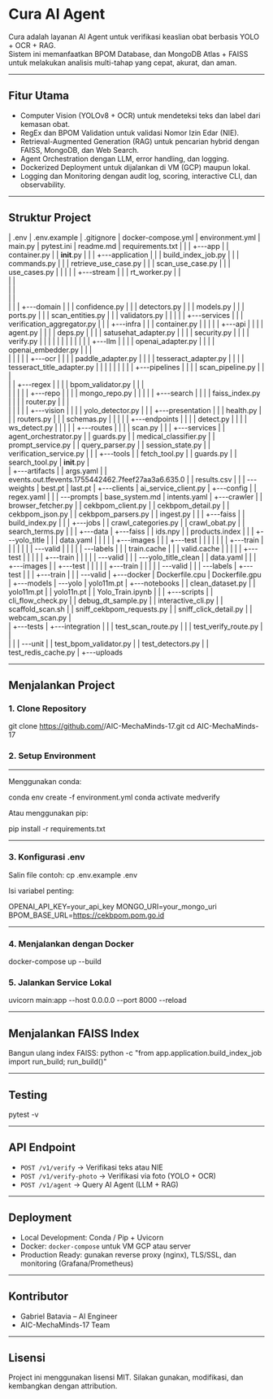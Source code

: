 # Cura AI Agent

Cura adalah layanan AI Agent untuk verifikasi keaslian obat berbasis YOLO + OCR + RAG.  
Sistem ini memanfaatkan BPOM Database, dan MongoDB Atlas + FAISS untuk melakukan analisis multi-tahap yang cepat, akurat, dan aman.  

---

## Fitur Utama
- Computer Vision (YOLOv8 + OCR) untuk mendeteksi teks dan label dari kemasan obat.  
- RegEx dan BPOM Validation untuk validasi Nomor Izin Edar (NIE).  
- Retrieval-Augmented Generation (RAG) untuk pencarian hybrid dengan FAISS, MongoDB, dan Web Search.  
- Agent Orchestration dengan LLM, error handling, dan logging.  
- Dockerized Deployment untuk dijalankan di VM (GCP) maupun lokal.  
- Logging dan Monitoring dengan audit log, scoring, interactive CLI, dan observability.  

---

## Struktur Project

|   .env
|   .env.example
|   .gitignore
|   docker-compose.yml
|   environment.yml
|   main.py
|   pytest.ini
|   readme.md
|   requirements.txt
|
|
|
+---app
|   |   container.py
|   |   __init__.py
|   |
|   +---application
|   |   |   build_index_job.py
|   |   |   commands.py
|   |   |   retrieve_use_case.py
|   |   |   scan_use_case.py
|   |   |   use_cases.py
|   |   |
|   |   +---stream
|   |       |   rt_worker.py
|   |      
|   |      
|   |             
|   |   
|   |
|   +---domain
|   |   |   confidence.py
|   |   |   detectors.py
|   |   |   models.py
|   |   |   ports.py
|   |   |   scan_entities.py
|   |   |   validators.py
|   |   |
|   |   +---services
|   |       |   verification_aggregator.py
|   |
|   +---infra
|   |   |   container.py
|   |   |
|   |   +---api
|   |   |   |   agent.py
|   |   |   |   deps.py
|   |   |   |   satusehat_adapter.py
|   |   |   |   security.py
|   |   |   |   verify.py
|   |   |   |
|   |   |
|   |   |
|   |   +---llm
|   |   |   |   openai_adapter.py
|   |   |   |   openai_embedder.py
|   |   |   
|   |   |
|   |   +---ocr
|   |   |   |   paddle_adapter.py
|   |   |   |   tesseract_adapter.py
|   |   |   |   tesseract_title_adapter.py
|   |   |   |
|   |   |
|   |   +---pipelines
|   |   |   |   scan_pipeline.py
|   |   |   
|   |   +---regex
|   |   |   |   bpom_validator.py
|   |   |   
|   |   |
|   |   +---repo
|   |   |   |   mongo_repo.py
|   |   |
|   |   +---search
|   |   |   |   faiss_index.py
|   |   |   |   router.py
|   |   |   
|   |   |
|   |   +---vision
|   |   |   |   yolo_detector.py
|   |
|   +---presentation
|   |   |   health.py
|   |   |   routers.py
|   |   |   schemas.py
|   |   |
|   |   +---endpoints
|   |   |   |   detect.py
|   |   |   |   ws_detect.py
|   |   |
|   |   +---routes
|   |   |   |   scan.py
|   |
|   +---services
|       |   agent_orchestrator.py
|       |   guards.py
|       |   medical_classifier.py
|       |   prompt_service.py
|       |   query_parser.py
|       |   session_state.py
|       |   verification_service.py
|       |
|       +---tools
|           |   fetch_tool.py
|           |   guards.py
|           |   search_tool.py
|               __init__.py
|   
|
+---artifacts
|   |   args.yaml
|   |   events.out.tfevents.1755442462.7feef27aa3a6.635.0
|   |   results.csv
|   |
|   \---weights
|           best.pt
|           last.pt
|
+---clients
|       ai_service_client.py
|
+---config
|   |   regex.yaml
|   |
|   \---prompts
|           base_system.md
|           intents.yaml
|
+---crawler
|   |   browser_fetcher.py
|   |   cekbpom_client.py
|   |   cekbpom_detail.py
|   |   cekbpom_json.py
|   |   cekbpom_parsers.py
|   |   ingest.py
|   |
|   +---faiss
|   |       build_index.py
|   |
|   +---jobs
|       |   crawl_categories.py
|       |   crawl_obat.py
|       |   search_terms.py
|       |
|
+---data
|   +---faiss
|   |       ids.npy
|   |       products.index
|   |
|   +---yolo_title
|   |   |   data.yaml
|   |   |
|   |   +---images
|   |   |   +---test
|   |   |   |
|   |   |   +---train
|   |   |   |
|   |   |   \---valid
|   |   |
|   |   \---labels
|   |       |   train.cache
|   |       |   valid.cache
|   |       |
|   |       +---test
|   |       |
|   |       +---train
|   |       |
|   |       \---valid
|   |
|   \---yolo_title_clean
|       |   data.yaml
|       |
|       +---images
|       |   +---test
|       |   |
|       |   +---train
|       |   |
|       |   \---valid
|       |
|       \---labels
|           +---test
|           |
|           +---train
|           |
|           \---valid
|
+---docker
|       Dockerfile.cpu
|       Dockerfile.gpu
|
+---models
|   \---yolo
|           yolo11m.pt
|
+---notebooks
|   |   clean_dataset.py
|   |   yolo11m.pt
|   |   yolo11n.pt
|   |   Yolo_Train.ipynb
|   |
|
+---scripts
|   |   cli_flow_check.py
|   |   debug_dt_sample.py
|   |   interactive_cli.py
|   |   scaffold_scan.sh
|   |   sniff_cekbpom_requests.py
|   |   sniff_click_detail.py
|   |   webcam_scan.py
|   
|
+---tests
|   +---integration
|   |   |   test_scan_route.py
|   |   |   test_verify_route.py
|   |    
|   |
|   \---unit
|       |   test_bpom_validator.py
|       |   test_detectors.py
|       |   test_redis_cache.py
|
+---uploads

---

## Menjalankan Project

### 1. Clone Repository

git clone https://github.com/<username>/AIC-MechaMinds-17.git
cd AIC-MechaMinds-17

### 2. Setup Environment

---

Menggunakan conda:

conda env create -f environment.yml
conda activate medverify

Atau menggunakan pip:

pip install -r requirements.txt

---

### 3. Konfigurasi .env

Salin file contoh:
cp .env.example .env

Isi variabel penting:

OPENAI_API_KEY=your_api_key
MONGO_URI=your_mongo_uri
BPOM_BASE_URL=https://cekbpom.pom.go.id

---

### 4. Menjalankan dengan Docker

docker-compose up --build

### 5. Jalankan Service Lokal

uvicorn main:app --host 0.0.0.0 --port 8000 --reload

---

## Menjalankan FAISS Index

Bangun ulang index FAISS:
python -c "from app.application.build_index_job import run_build; run_build()"

---

## Testing

pytest -v

---

## API Endpoint

* `POST /v1/verify` → Verifikasi teks atau NIE
* `POST /v1/verify-photo` → Verifikasi via foto (YOLO + OCR)
* `POST /v1/agent` → Query AI Agent (LLM + RAG)

---

## Deployment

* Local Development: Conda / Pip + Uvicorn
* Docker: `docker-compose` untuk VM GCP atau server
* Production Ready: gunakan reverse proxy (nginx), TLS/SSL, dan monitoring (Grafana/Prometheus)

---

## Kontributor

* Gabriel Batavia – AI Engineer 
* AIC-MechaMinds-17 Team

---

## Lisensi

Project ini menggunakan lisensi MIT.
Silakan gunakan, modifikasi, dan kembangkan dengan attribution.

